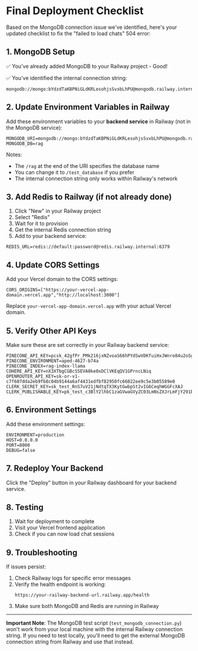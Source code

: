 # Final Deployment Checklist

Based on the MongoDB connection issue we've identified, here's your updated checklist to fix the "failed to load chats" 504 error:

## 1. MongoDB Setup

✅ You've already added MongoDB to your Railway project - Good!

✅ You've identified the internal connection string:
```
mongodb://mongo:bYdzdTaKBPNiGLdKRLesohjsSvxbLhPU@mongodb.railway.internal:27017
```

## 2. Update Environment Variables in Railway

Add these environment variables to your **backend service** in Railway (not in the MongoDB service):

```
MONGODB_URI=mongodb://mongo:bYdzdTaKBPNiGLdKRLesohjsSvxbLhPU@mongodb.railway.internal:27017/rag
MONGODB_DB=rag
```

Notes:
- The `/rag` at the end of the URI specifies the database name
- You can change it to `/test_database` if you prefer
- The internal connection string only works within Railway's network

## 3. Add Redis to Railway (if not already done)

1. Click "New" in your Railway project
2. Select "Redis"
3. Wait for it to provision
4. Get the internal Redis connection string
5. Add to your backend service:
```
REDIS_URL=redis://default:password@redis.railway.internal:6379
```

## 4. Update CORS Settings

Add your Vercel domain to the CORS settings:
```
CORS_ORIGINS=["https://your-vercel-app-domain.vercel.app","http://localhost:3000"]
```

Replace `your-vercel-app-domain.vercel.app` with your actual Vercel domain.

## 5. Verify Other API Keys

Make sure these are set correctly in your Railway backend service:
```
PINECONE_API_KEY=pcsk_42gfPr_PMk216jxNZvoaS66hPYdSwVDKfuiHxJWnro84u2oSg3Dp9zsGnFXE4LjAT1ZqAA
PINECONE_ENVIRONMENT=aped-4627-b74a
PINECONE_INDEX=rag-index-llama
COHERE_API_KEY=nX3XTbgCGBcS5EVA0ke0xDClVKEqQV1GPrncLNiq
OPENROUTER_API_KEY=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
CLERK_SECRET_KEY=sk_test_RnS7uV21jNdtqTX3KytGwbpSt2vIG6CeqhWGGFcXAJ
CLERK_PUBLISHABLE_KEY=pk_test_c3BlY2lhbC1zaGVwaGVyZC03LmNsZXJrLmFjY291bnRzLmRldiQ
```

## 6. Environment Settings

Add these environment settings:
```
ENVIRONMENT=production
HOST=0.0.0.0
PORT=8000
DEBUG=false
```

## 7. Redeploy Your Backend

Click the "Deploy" button in your Railway dashboard for your backend service.

## 8. Testing

1. Wait for deployment to complete
2. Visit your Vercel frontend application
3. Check if you can now load chat sessions

## 9. Troubleshooting

If issues persist:

1. Check Railway logs for specific error messages
2. Verify the health endpoint is working:
   ```
   https://your-railway-backend-url.railway.app/health
   ```
3. Make sure both MongoDB and Redis are running in Railway

---

**Important Note**: The MongoDB test script (`test_mongodb_connection.py`) won't work from your local machine with the internal Railway connection string. If you need to test locally, you'll need to get the external MongoDB connection string from Railway and use that instead.
